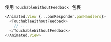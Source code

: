 使用 `TouchableWithoutFeedback ` 包裹
```javascript
<Animated.View {...panResponder.panHandlers}>
  <TouchableWithoutFeedback>
    // ...
  </TouchableWithoutFeedback>
</Animated.View>
```